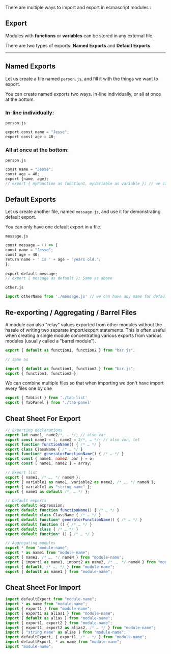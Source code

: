 There are multiple ways to import and export in ecmascript modules : 

## Export

Modules with **functions** or **variables** can be stored in any external file.

There are two types of exports: **Named Exports** and **Default Exports**.

---

## Named Exports

Let us create a file named `person.js`, and fill it with the things we want to export.

You can create named exports two ways. In-line individually, or all at once at the bottom.

### In-line individually:

`person.js`
```js
export const name = "Jesse";
export const age = 40;
```

### All at once at the bottom:

`person.js`
```js
const name = "Jesse";
const age = 40;
export {name, age};
// export { myFunction as function1, myVariable as variable }; // we can also give alias names here
```
## Default Exports

Let us create another file, named `message.js`, and use it for demonstrating default export.

You can only have one default export in a file.

`message.js`
```js
const message = () => {  
const name = "Jesse";  
const age = 40;  
return name + ' is ' + age + 'years old.';  
};  
  
export default message;
// export { message as default }; Same as above
```
`other.js`
```js
import otherName from './message.js' // we can have any name for default export
```

## Re-exporting / Aggregating / Barrel Files
A module can also "relay" values exported from other modules without the hassle of writing two separate import/export statements. This is often useful when creating a single module concentrating various exports from various modules (usually called a "barrel module").
```js
export { default as function1, function2 } from "bar.js";

// same as

import { default as function1, function2 } from "bar.js";
export { function1, function2 };
```

We can combine multiple files so that when importing we don't have import every files one by one
```js
export { TabList } from './tab-list'
export { TabPanel } from './tab-panel'
```

## Cheat Sheet For Export

```js
// Exporting declarations
export let name1, name2/*, … */; // also var
export const name1 = 1, name2 = 2/*, … */; // also var, let
export function functionName() { /* … */ }
export class ClassName { /* … */ }
export function* generatorFunctionName() { /* … */ }
export const { name1, name2: bar } = o;
export const [ name1, name2 ] = array;

// Export list
export { name1, /* …, */ nameN };
export { variable1 as name1, variable2 as name2, /* …, */ nameN };
export { variable1 as "string name" };
export { name1 as default /*, … */ };

// Default exports
export default expression;
export default function functionName() { /* … */ }
export default class ClassName { /* … */ }
export default function* generatorFunctionName() { /* … */ }
export default function () { /* … */ }
export default class { /* … */ }
export default function* () { /* … */ }

// Aggregating modules
export * from "module-name";
export * as name1 from "module-name";
export { name1, /* …, */ nameN } from "module-name";
export { import1 as name1, import2 as name2, /* …, */ nameN } from "module-name";
export { default, /* …, */ } from "module-name";
export { default as name1 } from "module-name";

```

## Cheat Sheet For Import

```js
import defaultExport from "module-name";
import * as name from "module-name";
import { export1 } from "module-name";
import { export1 as alias1 } from "module-name";
import { default as alias } from "module-name";
import { export1, export2 } from "module-name";
import { export1, export2 as alias2, /* … */ } from "module-name";
import { "string name" as alias } from "module-name";
import defaultExport, { export1, /* … */ } from "module-name";
import defaultExport, * as name from "module-name";
import "module-name";
```
